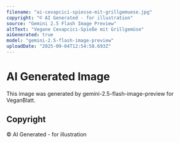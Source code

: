 ```yaml
---
filename: "ai-cevapcici-spiesse-mit-grillgemuese.jpg"
copyright: "© AI Generated - for illustration"
source: "Gemini 2.5 Flash Image Preview"
altText: "Vegane Cevapcici-Spieße mit Grillgemüse"
aiGenerated: true
model: "gemini-2.5-flash-image-preview"
uploadDate: "2025-09-04T12:54:58.693Z"
---
```


# AI Generated Image

This image was generated by gemini-2.5-flash-image-preview for VeganBlatt.

## Copyright
© AI Generated - for illustration

